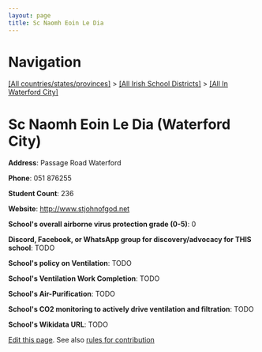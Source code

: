 ```yaml
---
layout: page
title: Sc Naomh Eoin Le Dia
---
```

# Navigation

[[All countries/states/provinces]](../../..) > [[All Irish School Districts]](../..) > [[All In Waterford City]](..)

# Sc Naomh Eoin Le Dia (Waterford City)

**Address**: Passage Road Waterford

**Phone**: 051 876255

**Student Count**: 236

**Website**: <http://www.stjohnofgod.net>

**School's overall airborne virus protection grade (0-5)**: 0

**Discord, Facebook, or WhatsApp group for discovery/advocacy for THIS school**: TODO

**School's policy on Ventilation**: TODO

**School's Ventilation Work Completion**: TODO

**School's Air-Purification**: TODO

**School's CO2 monitoring to actively drive ventilation and filtration**: TODO

**School's Wikidata URL**: TODO


[Edit this page](https://github.com/ventilate-schools/Ireland/edit/main/./Waterford_City/Sc_Naomh_Eoin_Le_Dia.md). See also [rules for contribution](../../../contribution-rules/)